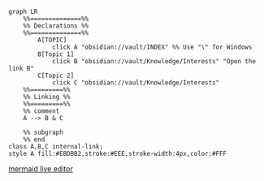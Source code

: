 ```mermaid
graph LR
	%%==============%%
	%% Declarations %%
	%%==============%%
		A[TOPIC]
			click A "obsidian://vault/INDEX" %% Use "\" for Windows
		B[Topic 1]	
			click B "obsidian://vault/Knowledge/Interests" "Open the link B"
		C[Topic 2]
			click C "obsidian://vault/Knowledge/Interests"
	%%=========%%
	%% Linking %%
	%%=========%%
	%% comment
	A --> B & C
	
	%% subgraph
	%% end
class A,B,C internal-link;
style A fill:#EBDBB2,stroke:#EEE,stroke-width:4px,color:#FFF
```

[mermaid live editor](https://mermaid-js.github.io/mermaid-live-editor/)